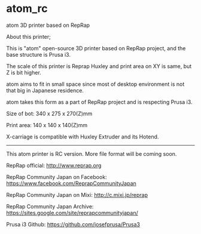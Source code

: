atom_rc
=======


atom 3D printer based on RepRap


About this printer;

This is "atom" open-source 3D printer based on RepRap project, and the base structure is Prusa i3.

The scale of this printer is Reprap Huxley and print area on XY is same, but Z is bit higher. 

atom aims to fit in small space since most of desktop environment is not that big in Japanese residence.

atom takes this form as a part of RepRap project and is respecting Prusa i3.

Size of bot:  340 x 275 x 270(Z)mm

Print area: 140 x 140 x 140(Z)mm


X-carriage is compatible with Huxley Extruder and its Hotend.

------------------------------------------------------------------

This atom printer is RC version.
More file format will be coming soon.








RepRap official: http://www.reprap.org

RepRap Community Japan on Facebook: https://www.facebook.com/ReprapCommunityJapan

RepRap Community Japan on Mixi:  http://c.mixi.jp/reprap 

RepRap Community Japan Archive:  https://sites.google.com/site/reprapcommunityjapan/

Prusa i3 Github:  https://github.com/josefprusa/Prusa3



